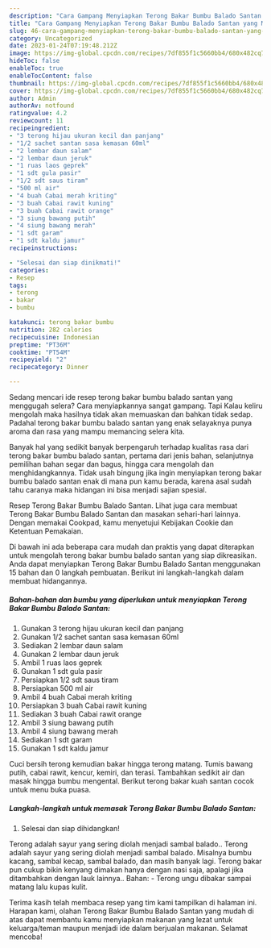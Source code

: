 ```yaml
---
description: "Cara Gampang Menyiapkan Terong Bakar Bumbu Balado Santan yang Menggugah Selera "
title: "Cara Gampang Menyiapkan Terong Bakar Bumbu Balado Santan yang Menggugah Selera "
slug: 46-cara-gampang-menyiapkan-terong-bakar-bumbu-balado-santan-yang-menggugah-selera
category: Uncategorized
date: 2023-01-24T07:19:48.212Z
image: https://img-global.cpcdn.com/recipes/7df855f1c5660bb4/680x482cq70/terong-bakar-bumbu-balado-santan-foto-resep-utama.jpg
hideToc: false
enableToc: true
enableTocContent: false
thumbnail: https://img-global.cpcdn.com/recipes/7df855f1c5660bb4/680x482cq70/terong-bakar-bumbu-balado-santan-foto-resep-utama.jpg
cover: https://img-global.cpcdn.com/recipes/7df855f1c5660bb4/680x482cq70/terong-bakar-bumbu-balado-santan-foto-resep-utama.jpg
author: Admin
authorAv: notfound
ratingvalue: 4.2
reviewcount: 11
recipeingredient:
- "3 terong hijau ukuran kecil dan panjang"
- "1/2 sachet santan sasa kemasan 60ml"
- "2 lembar daun salam"
- "2 lembar daun jeruk"
- "1 ruas laos geprek"
- "1 sdt gula pasir"
- "1/2 sdt saus tiram"
- "500 ml air"
- "4 buah Cabai merah kriting"
- "3 buah Cabai rawit kuning"
- "3 buah Cabai rawit orange"
- "3 siung bawang putih"
- "4 siung bawang merah"
- "1 sdt garam"
- "1 sdt kaldu jamur"
recipeinstructions:

- "Selesai dan siap dinikmati!"
categories:
- Resep
tags:
- terong
- bakar
- bumbu

katakunci: terong bakar bumbu 
nutrition: 282 calories
recipecuisine: Indonesian
preptime: "PT36M"
cooktime: "PT54M"
recipeyield: "2"
recipecategory: Dinner

---
```



Sedang mencari ide resep terong bakar bumbu balado santan yang menggugah selera? Cara menyiapkannya sangat gampang. Tapi Kalau keliru mengolah maka hasilnya tidak akan memuaskan dan bahkan tidak sedap. Padahal terong bakar bumbu balado santan yang enak selayaknya punya aroma dan rasa yang mampu memancing selera kita.


Banyak hal yang sedikit banyak berpengaruh terhadap kualitas rasa dari terong bakar bumbu balado santan, pertama dari jenis bahan, selanjutnya pemilihan bahan segar dan bagus, hingga cara mengolah dan menghidangkannya. Tidak usah bingung jika ingin menyiapkan terong bakar bumbu balado santan enak di mana pun kamu berada, karena asal sudah tahu caranya maka hidangan ini bisa menjadi sajian spesial.

Resep Terong Bakar Bumbu Balado Santan. Lihat juga cara membuat Terong Bakar Bumbu Balado Santan dan masakan sehari-hari lainnya. Dengan memakai Cookpad, kamu menyetujui Kebijakan Cookie dan Ketentuan Pemakaian.


Di bawah ini ada beberapa cara mudah dan praktis yang dapat diterapkan untuk mengolah terong bakar bumbu balado santan yang siap dikreasikan. Anda dapat menyiapkan Terong Bakar Bumbu Balado Santan menggunakan 15 bahan dan 0 langkah pembuatan. Berikut ini langkah-langkah dalam membuat hidangannya.

<!--inarticleads1-->

##### Bahan-bahan dan bumbu yang diperlukan untuk menyiapkan Terong Bakar Bumbu Balado Santan:

1. Gunakan 3 terong hijau ukuran kecil dan panjang
1. Gunakan 1/2 sachet santan sasa kemasan 60ml
1. Sediakan 2 lembar daun salam
1. Gunakan 2 lembar daun jeruk
1. Ambil 1 ruas laos geprek
1. Gunakan 1 sdt gula pasir
1. Persiapkan 1/2 sdt saus tiram
1. Persiapkan 500 ml air
1. Ambil 4 buah Cabai merah kriting
1. Persiapkan 3 buah Cabai rawit kuning
1. Sediakan 3 buah Cabai rawit orange
1. Ambil 3 siung bawang putih
1. Ambil 4 siung bawang merah
1. Sediakan 1 sdt garam
1. Gunakan 1 sdt kaldu jamur


Cuci bersih terong kemudian bakar hingga terong matang. Tumis bawang putih, cabai rawit, kencur, kemiri, dan terasi. Tambahkan sedikit air dan masak hingga bumbu mengental. Berikut terong bakar kuah santan cocok untuk menu buka puasa. 

<!--inarticleads2-->

##### Langkah-langkah untuk memasak Terong Bakar Bumbu Balado Santan:


1. Selesai dan siap dihidangkan!

Terong adalah sayur yang sering diolah menjadi sambal balado.. Terong adalah sayur yang sering diolah menjadi sambal balado. Misalnya bumbu kacang, sambal kecap, sambal balado, dan masih banyak lagi. Terong bakar pun cukup bikin kenyang dimakan hanya dengan nasi saja, apalagi jika ditambahkan dengan lauk lainnya.. Bahan: - Terong ungu dibakar sampai matang lalu kupas kulit. 

Terima kasih telah membaca resep yang tim kami tampilkan di halaman ini. Harapan kami, olahan Terong Bakar Bumbu Balado Santan yang mudah di atas dapat membantu kamu menyiapkan makanan yang lezat untuk keluarga/teman maupun menjadi ide dalam berjualan makanan. Selamat mencoba!
